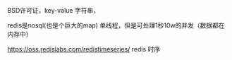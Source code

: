 BSD许可证，key-value   字符串，

redis是nosql(也是个巨大的map) 单线程，但是可处理1秒10w的并发（数据都在内存中）



https://oss.redislabs.com/redistimeseries/ redis 时序

